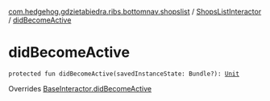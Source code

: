 [com.hedgehog.gdzietabiedra.ribs.bottomnav.shopslist](../index.md) / [ShopsListInteractor](index.md) / [didBecomeActive](./did-become-active.md)

# didBecomeActive

`protected fun didBecomeActive(savedInstanceState: Bundle?): `[`Unit`](https://kotlinlang.org/api/latest/jvm/stdlib/kotlin/-unit/index.html)

Overrides [BaseInteractor.didBecomeActive](../../com.uber.rib.core/-base-interactor/did-become-active.md)

